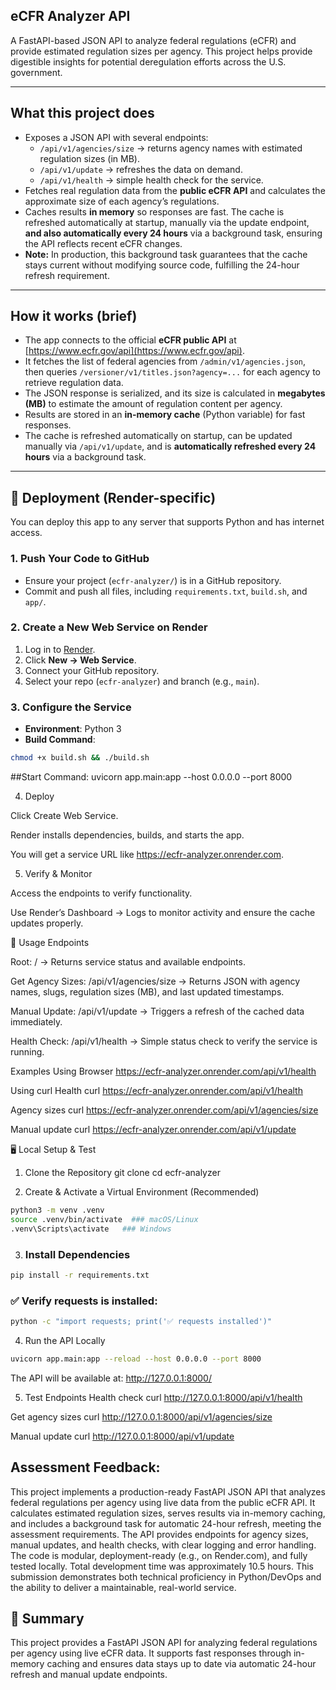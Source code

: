 ## eCFR Analyzer API

A FastAPI-based JSON API to analyze federal regulations (eCFR) and provide estimated regulation sizes per agency. This project helps provide digestible insights for potential deregulation efforts across the U.S. government.

---

## What this project does
- Exposes a JSON API with several endpoints:
  - `/api/v1/agencies/size` → returns agency names with estimated regulation sizes (in MB).  
  - `/api/v1/update` → refreshes the data on demand.  
  - `/api/v1/health` → simple health check for the service.
- Fetches real regulation data from the **public eCFR API** and calculates the approximate size of each agency’s regulations.
- Caches results **in memory** so responses are fast. The cache is refreshed automatically at startup, manually via the update endpoint, **and also automatically every 24 hours** via a background task, ensuring the API reflects recent eCFR changes.
- **Note:** In production, this background task guarantees that the cache stays current without modifying source code, fulfilling the 24-hour refresh requirement.

---

## How it works (brief)
- The app connects to the official **eCFR public API** at [https://www.ecfr.gov/api](https://www.ecfr.gov/api).  
- It fetches the list of federal agencies from `/admin/v1/agencies.json`, then queries `/versioner/v1/titles.json?agency=...` for each agency to retrieve regulation data.  
- The JSON response is serialized, and its size is calculated in **megabytes (MB)** to estimate the amount of regulation content per agency.  
- Results are stored in an **in-memory cache** (Python variable) for fast responses.  
- The cache is refreshed automatically on startup, can be updated manually via `/api/v1/update`, and is **automatically refreshed every 24 hours** via a background task.

---

## 🚀 Deployment (Render-specific)
You can deploy this app to any server that supports Python and has internet access.

### 1. Push Your Code to GitHub
- Ensure your project (`ecfr-analyzer/`) is in a GitHub repository.  
- Commit and push all files, including `requirements.txt`, `build.sh`, and `app/`.

### 2. Create a New Web Service on Render
1. Log in to [Render](https://dashboard.render.com).  
2. Click **New → Web Service**.  
3. Connect your GitHub repository.  
4. Select your repo (`ecfr-analyzer`) and branch (e.g., `main`).

### 3. Configure the Service
- **Environment**: Python 3  
- **Build Command**:
```bash
chmod +x build.sh && ./build.sh
```

##Start Command:
uvicorn app.main:app --host 0.0.0.0 --port 8000

4. Deploy

Click Create Web Service.

Render installs dependencies, builds, and starts the app.

You will get a service URL like https://ecfr-analyzer.onrender.com.

5. Verify & Monitor

Access the endpoints to verify functionality.

Use Render’s Dashboard → Logs to monitor activity and ensure the cache updates properly.

📡 Usage
Endpoints

Root: / → Returns service status and available endpoints.

Get Agency Sizes: /api/v1/agencies/size → Returns JSON with agency names, slugs, regulation sizes (MB), and last updated timestamps.

Manual Update: /api/v1/update → Triggers a refresh of the cached data immediately.

Health Check: /api/v1/health → Simple status check to verify the service is running.

Examples
Using Browser
https://ecfr-analyzer.onrender.com/api/v1/health

Using curl
Health
curl https://ecfr-analyzer.onrender.com/api/v1/health

Agency sizes
curl https://ecfr-analyzer.onrender.com/api/v1/agencies/size

Manual update
curl https://ecfr-analyzer.onrender.com/api/v1/update

🖥 Local Setup & Test

1. Clone the Repository
git clone <your-repo-url>
cd ecfr-analyzer

2. Create & Activate a Virtual Environment (Recommended)
```bash
python3 -m venv .venv
source .venv/bin/activate  ### macOS/Linux
.venv\Scripts\activate   ### Windows
```
3. ### Install Dependencies
```bash
pip install -r requirements.txt
```
### ✅ Verify requests is installed:
```bash
python -c "import requests; print('✅ requests installed')"
```
4. Run the API Locally
```bash
uvicorn app.main:app --reload --host 0.0.0.0 --port 8000
```
 The API will be available at: http://127.0.0.1:8000/

5. Test Endpoints
 Health check
curl http://127.0.0.1:8000/api/v1/health

 Get agency sizes
curl http://127.0.0.1:8000/api/v1/agencies/size

Manual update
curl http://127.0.0.1:8000/api/v1/update


## Assessment Feedback:
This project implements a production-ready FastAPI JSON API that analyzes federal regulations per agency using live data from the public eCFR API. It calculates estimated regulation sizes, serves results via in-memory caching, and includes a background task for automatic 24-hour refresh, meeting the assessment requirements. The API provides endpoints for agency sizes, manual updates, and health checks, with clear logging and error handling. The code is modular, deployment-ready (e.g., on Render.com), and fully tested locally. Total development time was approximately 10.5 hours. This submission demonstrates both technical proficiency in Python/DevOps and the ability to deliver a maintainable, real-world service.

## 📝 Summary
This project provides a FastAPI JSON API for analyzing federal regulations per agency using live eCFR data. It supports fast responses through in-memory caching and ensures data stays up to date via automatic 24-hour refresh and manual update endpoints.
